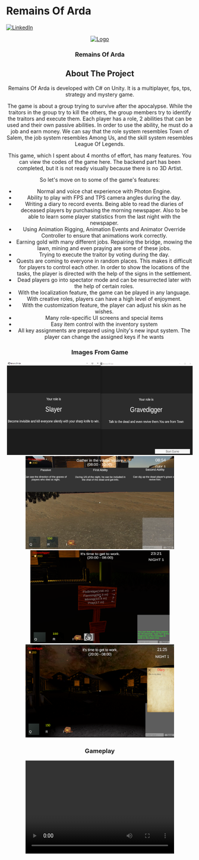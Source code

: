 # Remains Of Arda

<a name="readme-top"></a>

[![LinkedIn][linkedin-shield]][linkedin-url]


<div align="center">
  <a href="https://github.com/Malii61/EscapeFromHorrorMansion">
    <img src="Images/logo.png" alt="Logo" width="100" height="100">
  </a>

  <h3 align="center">Remains Of Arda</h3>

<!-- ABOUT THE PROJECT -->
## About The Project

Remains Of Arda is developed with C# on Unity. It is a multiplayer, fps, tps, strategy and mystery game.
 
The game is about a group trying to survive after the apocalypse. While the traitors in the group try to kill the others, the group members try to identify the traitors and execute them. Each player has a role, 2 abilities that can be used and their own passive abilities. In order to use the ability, he must do a job and earn money. We can say that the role system resembles Town of Salem, the job system resembles Among Us, and the skill system resembles League Of Legends.

This game, which I spent about 4 months of effort, has many features. You can view the codes of the game here. The backend part has been completed, but it is not ready visually because there is no 3D Artist.
 
So let's move on to some of the game's features:
* Normal and voice chat experience with Photon Engine.
* Ability to play with FPS and TPS camera angles during the day.
* Writing a diary to record events. Being able to read the diaries of deceased players by purchasing the morning newspaper. Also to be able to learn some player statistics from the last night with the newspaper.
* Using Animation Rigging, Animation Events and Animator Override Controller to ensure that animations work correctly.
* Earning gold with many different jobs. Repairing the bridge, mowing the lawn, mining and even praying are some of these jobs.
* Trying to execute the traitor by voting during the day.
* Quests are coming to everyone in random places. This makes it difficult for players to control each other. In order to show the locations of the tasks, the player is directed with the help of the signs in the settlement.
* Dead players go into spectator mode and can be resurrected later with the help of certain roles.
* With the localization feature, the game can be played in any language.
* With creative roles, players can have a high level of enjoyment.
* With the customization feature, the player can adjust his skin as he wishes.
* Many role-specific UI screens and special items
* Easy item control with the inventory system
* All key assignments are prepared using Unity's new input system. The player can change the assigned keys if he wants

  
### Images From Game
  <img src="/ReadmeImages/lobby.png" width="500" height="250"/>
  <img src="/ReadmeImages/in%20game%201.png" width="400" height="250"/>
  <img src="/ReadmeImages/in%20game%202.png" width="375" height="250"/>
  <img src="/ReadmeImages/in%20game%203.png" width="400" height="250"/>
  


 ### Gameplay
  <video src="/ReadmeImages/Gameplay (1).mp4" width="400" height="250"/>
 
  
### Installation
 <a>
    If you want to try the game, you can download it from <a href="https://github.com/Malii61/ChaosInTheKitchen/blob/main/Build"> this </a> link. After download open the ChaosInTheKitchen.exe file to run the game.


   
   
Project Link: [https://github.com/Malii61/ChaosInTheKitchen](https://github.com/Malii61/ChaosInTheKitchen)


[linkedin-shield]: https://img.shields.io/badge/-LinkedIn-black.svg?style=for-the-badge&logo=linkedin&colorB=555
[linkedin-url]: https://www.linkedin.com/in/muhammed-ali-tural/
 


****
